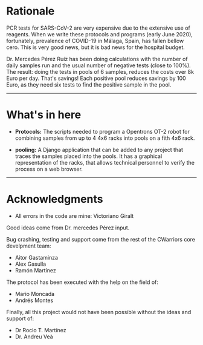# Rationale

PCR tests for SARS-CoV-2 are very expensive due to the extensive use of reagents. When we write these protocols and programs (early June 2020), fortunately, prevalence of COVID-19 in Málaga, Spain, has fallen bellow cero. This is very good news, but it is bad news for the hospital budget.

Dr. Mercedes Pérez Ruíz has been doing calculations with the number of daily samples run and the usual number of negative tests (close to 100%). The result: doing the tests in pools of 6 samples, reduces the costs over 8k Euro per day. That's savings! Each positive pool reduces savings by 100 Euro, as they need six tests to find the positive sample in the pool.

--------------
# What's in here

- **Protocols:** The scripts needed to program a Opentrons OT-2 robot for combining samples from up to 4 4x6 racks into pools on a fith 4x6 rack.

- **pooling:** A Django application that can be added to any project that traces the samples placed into the pools. It has a graphical representation of the racks, that allows technical personnel to verify the process on a web browser.

--------------
# Acknowledgments

- All errors in the code are mine: Victoriano Giralt

Good ideas come from Dr. mercedes Pérez input.

Bug crashing, testing and support come from the rest of the CWarriors core develpment team:

- Aitor Gastaminza
- Alex Gasulla
- Ramón Martínez

The protocol has been executed with the help on the field of:

- Mario Moncada
- Andrés Montes

Finally, all this project would not have been possible without the ideas and support of:

- Dr Rocio T. Martínez
- Dr. Andreu Veà

